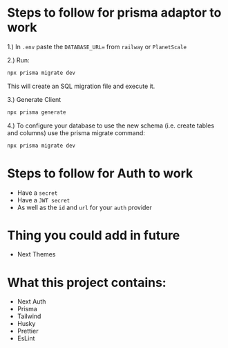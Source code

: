 # Steps to follow for prisma adaptor to work

1.) In `.env` paste the `DATABASE_URL=` from `railway` or `PlanetScale`

2.) Run:

```bash
npx prisma migrate dev
```

This will create an SQL migration file and execute it.

3.) Generate Client

```bash
npx prisma generate
```

4.) To configure your database to use the new schema (i.e. create tables and columns) use the prisma migrate command:

```bash
npx prisma migrate dev
```

# Steps to follow for Auth to work

- Have a `secret`
- Have a `JWT secret`
- As well as the `id` and `url` for your `auth` provider

# Thing you could add in future

- Next Themes

# What this project contains:

- Next Auth
- Prisma
- Tailwind
- Husky
- Prettier
- EsLint
